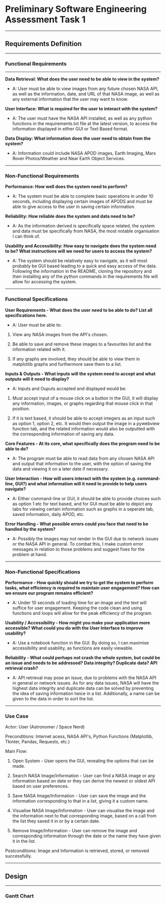 # Preliminary Software Engineering Assessment Task 1

***

## Requirements Definition

***

### Functional Requirements

***

**Data Retrieval: What does the user need to be able to view in the system?**

- A: User must be able to view images from any future chosen NASA API, as well as the information, date, and URL of that NASA image, as well as any external information that the user may want to know.

**User Interface: What is required for the user to interact with the system?**

- A: The user must have the NASA API installed, as well as any python functions in the requirements.txt file at the latest version, to access the information displayed in either GUI or Text Based format.

**Data Display: What information does the user need to obtain from the system?**

- A: Information could include NASA APOD images, Earth Imaging, Mars Rover Photos/Weather and Near Earth Object Services.

***

### Non-Functional Requirements

**Performance: How well does the system need to perform?**

- A: The system must be able to complete basic operations in under 10 seconds, including displaying certain images of APODS and must be able to give access to the user in saving certain information.

**Reliability: How reliable does the system and data need to be?**

- A: As the information derived is specifically space related, the system and data must be specifically from NASA, the most notable organisation I can think of.

**Usability and Accessibility: How easy to navigate does the system need to be? What instructions will we need for users to access the system?**

- A: The system should be relatively easy to navigate, as it will most probably be GUI based leading to a quick and easy access of the data. Following the information in the README, cloning the repository and then installing any of the python commands in the requirements file will allow for accessing the system.

***

### Functional Specifications

**User Requirements - What does the user need to be able to do? List all specifications here.**

- A: User must be able to:

1. View any NASA images from the API's chosen.

2. Be able to save and remove these images to a favourites list and the information related with it. 

3. If any graphs are involved, they should be able to view them in matplotlib graphs and furthermore save them to a list.

**Inputs & Outputs - What inputs will the system need to accept and what outputs will it need to display?**

- A: Inputs and Ouputs accepted and displayed would be:

1. Must accept input of a mouse click on a button in the GUI, it will display any information, images, or graphs regarding that mouse click in that position.

2. If it is text based, it should be able to accept integers as an input such as option 1, option 2, etc. It would then output the image in a pywebview function tab, and the related information would also be outputted with the corresponding information of saving any data.

**Core Features - At its core, what specifically does the program need to be able to do?**

- A: The program must be able to read data from any chosen NASA API and output that information to the user, with the option of saving the data and viewing it on a later date if necessary.

**User Interaction - How will users interact with the system (e.g. command-line, GUI?) and what information will it need to provide to help users navigate?**

- A: Either command-line or GUI, it should be able to provide choices such as option 1 etc for text based, and for GUI must be able to depict any tabs for viewing certain information such as graphs in a seperate tab, saved information, daily APOD, etc.

**Error Handling - What possible errors could you face that need to be handled by the system?**

- A: Possibly the images may not render in the GUI due to network issues or the NASA API in general. To combat this, I make custom error messages in relation to those problems and suggest fixes for the problem at hand.

***

### Non-Functional Specifications

**Performance - How quickly should we try to get the system to perform tasks, what efficiency is required to maintain user engagement? How can we ensure our program remains efficient?**

- A: Under 10 seconds of loading time for an image and the text will suffice for user engagement. Keeping the code clean and using functions and loops will allow for the peak efficiency of the program.

**Usability / Accessibility - How might you make your application more accessible? What could you do with the User Interface to improve usability?**

- A: Use a notebook function in the GUI. By doing so, I can maximise accessibility and usability, as functions are easily viewable. 

**Reliability - What could perhaps not crash the whole system, but could be an issue and needs to be addressed? Data integrity? Duplicate data? API retrieval crash?**

- A: API retrieval may pose an issue, due to problems with the NASA API in general or network issues. As for any data issues, NASA will have the highest data integrity and duplicate data can be solved by preventing the idea of saving information twice in a list. Additionally, a name can be given to the data in order to sort the list.

***

### Use Case

Actor: User (Astronomer / Space Nerd)

Preconditions: Internet acess, NASA API's, Python Functions (Matplotlib, Tkinter, Pandas, Requests, etc.)

Main Flow:

1. Open System - User opens the GUI, revealing the options that can be made.

2. Search NASA Image/Information - User can find a NASA image or any information based on date or they can derive the newest or oldest API based on user preferences.

3. Save NASA Image/Information - User can save the image and the information corresponding to that in a list, giving it a custom name.

4. Visualise NASA Image/Information - User can visualise the image and the information next to that corresponding image, based on a call from the list they saved it in or by a certain date.

5. Remove Image/Information - User can remove the image and corresponding information through the date or the name they have given it in the list.

Postconditions: Image and Information is retrieved, stored, or removed successfully.

***

## Design

***

### Gantt Chart